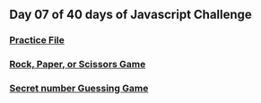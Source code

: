 ## Day 07 of 40 days of Javascript Challenge

### [Practice File](./index.html)
### [Rock, Paper, or Scissors Game](./rps/rps.html)
### [Secret number Guessing Game](./sng_Game/sng.html)

